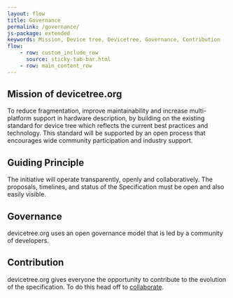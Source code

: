 ```yaml
---
layout: flow
title: Governance
permalink: /governance/
js-package: extended
keywords: Mission, Device tree, Devicetree, Governance, Contribution
flow:
    - row: custom_include_row
      source: sticky-tab-bar.html
    - row: main_content_row
---
```

## Mission of devicetree.org

To reduce fragmentation, improve maintainability and increase multi-platform support in hardware description, by building on the existing standard for device tree which reflects the current best practices and technology. This standard will be supported by an open process that encourages wide community participation and industry support.

## Guiding Principle

The initiative will operate transparently, openly and collaboratively. The proposals, timelines, and status of the Specification must be open and also easily visible.

## Governance

devicetree.org uses an open governance model that is led by a community of developers.

## Contribution

devicetree.org gives everyone the opportunity to contribute to the evolution of the specification. To do this head off to [collaborate](http://www.devicetree.org/collaborate/).

